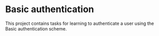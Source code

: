 # Basic authentication

This project contains tasks for learning to authenticate a user using the Basic authentication scheme.

